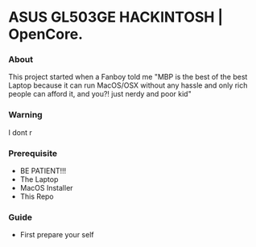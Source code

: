 # ASUS GL503GE HACKINTOSH | OpenCore.

### About
This project started when a Fanboy told me "MBP is the best of the best Laptop because it can run MacOS/OSX without any hassle and only rich people can afford it, and you?! just nerdy and poor kid"

### Warning
I dont r

### Prerequisite
- BE PATIENT!!!
- The Laptop
- MacOS Installer
- This Repo

### Guide
- First prepare your self